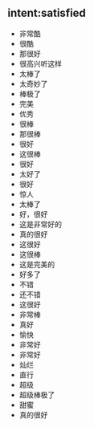 ## intent:satisfied
- 非常酷
- 很酷
- 那很好
- 很高兴听这样
- 太棒了
- 太奇妙了
- 棒极了
- 完美
- 优秀
- 很棒
- 那很棒
- 很好
- 这很棒
- 很好
- 太好了
- 很好
- 惊人
- 太棒了
- 好，很好
- 这是非常好的
- 真的很好
- 这很好
- 这很棒
- 这是完美的
- 好多了
- 不错
- 还不错
- 这很好
- 非常棒
- 真好
- 愉快
- 非常好
- 非常好
- 灿烂
- 直行
- 超级
- 超级棒极了
- 甜蜜
- 真的很好

